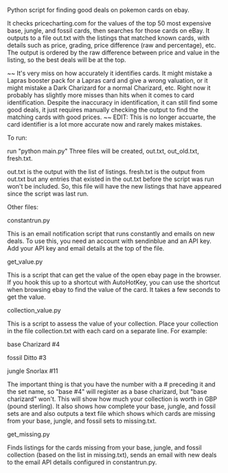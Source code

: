 Python script for finding good deals on pokemon cards on ebay.

It checks pricecharting.com for the values of the top 50 most expensive base, jungle, and fossil cards, then searches for those cards on eBay. It outputs to a file out.txt
with the listings that matched known cards, with details such as price, grading, price difference (raw and percentage), etc. The output is ordered by the raw difference between
price and value in the listing, so the best deals will be at the top.

~~
It's very miss on how accurately it identifies cards. It might mistake a Lapras booster pack for a Lapras card and give a wrong valuation, or it might mistake a Dark Charizard
for a normal Charizard, etc. Right now it probably has slightly more misses than hits when it comes to card identification.
Despite the inaccuracy in identification, it can still find some good deals, it just requires manually checking the output to find the matching cards with good prices.
~~
EDIT: This is no longer accuarte, the card identifier is a lot more accurate now and rarely makes mistakes.

To run:

run "python main.py"
Three files will be created, out.txt, out_old.txt, fresh.txt.

out.txt is the output with the list of listings.
fresh.txt is the output from out.txt but any entries that existed in the out.txt before the script was run won't be included. So, this file will have the new listings
that have appeared since the script was last run.

Other files:

constantrun.py 

This is an email notification script that runs constantly and emails on new deals. To use this, you need an account with sendinblue and an API key. Add your API key and email details at the top of the file.

get_value.py

This is a script that can get the value of the open ebay page in the browser. If you hook this up to a shortcut with AutoHotKey, you can use the shortcut when browsing ebay to find the value of the card. It takes a few seconds to get the value.

collection_value.py

This is a script to assess the value of your collection. Place your collection in the file collection.txt with each card on a separate line. For example:

base Charizard #4

fossil Ditto #3

jungle Snorlax #11

The important thing is that you have the number with a # preceding it and the set name, so "base #4" will register as a base charizard, but "base charizard" won't.
This will show how much your collection is worth in GBP (pound sterling). It also shows how complete your base, jungle, and fossil sets are and also outputs a text file which shows which cards are missing from your base, jungle, and fossil sets to missing.txt.

get_missing.py

Finds listings for the cards missing from your base, jungle, and fossil collection (based on the list in missing.txt), sends an email with new deals to the email API details configured in constantrun.py.

